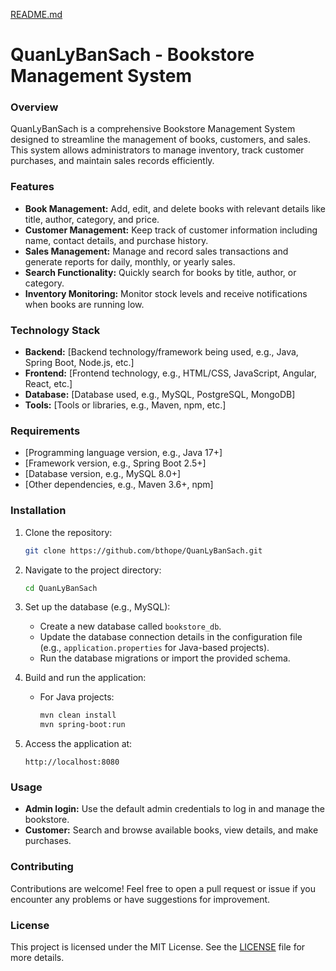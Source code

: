 [README.md](https://github.com/user-attachments/files/17090284/README.md)
# QuanLyBanSach - Bookstore Management System

### Overview
QuanLyBanSach is a comprehensive Bookstore Management System designed to streamline the management of books, customers, and sales. This system allows administrators to manage inventory, track customer purchases, and maintain sales records efficiently.

### Features
- **Book Management:** Add, edit, and delete books with relevant details like title, author, category, and price.
- **Customer Management:** Keep track of customer information including name, contact details, and purchase history.
- **Sales Management:** Manage and record sales transactions and generate reports for daily, monthly, or yearly sales.
- **Search Functionality:** Quickly search for books by title, author, or category.
- **Inventory Monitoring:** Monitor stock levels and receive notifications when books are running low.
  
### Technology Stack
- **Backend:** [Backend technology/framework being used, e.g., Java, Spring Boot, Node.js, etc.]
- **Frontend:** [Frontend technology, e.g., HTML/CSS, JavaScript, Angular, React, etc.]
- **Database:** [Database used, e.g., MySQL, PostgreSQL, MongoDB]
- **Tools:** [Tools or libraries, e.g., Maven, npm, etc.]

### Requirements
- [Programming language version, e.g., Java 17+]
- [Framework version, e.g., Spring Boot 2.5+]
- [Database version, e.g., MySQL 8.0+]
- [Other dependencies, e.g., Maven 3.6+, npm]

### Installation
1. Clone the repository:
   ```bash
   git clone https://github.com/bthope/QuanLyBanSach.git
   ```
2. Navigate to the project directory:
   ```bash
   cd QuanLyBanSach
   ```
3. Set up the database (e.g., MySQL):
   - Create a new database called `bookstore_db`.
   - Update the database connection details in the configuration file (e.g., `application.properties` for Java-based projects).
   - Run the database migrations or import the provided schema.

4. Build and run the application:
   - For Java projects:
     ```bash
     mvn clean install
     mvn spring-boot:run
     ```

5. Access the application at:
   ```
   http://localhost:8080
   ```

### Usage
- **Admin login:** Use the default admin credentials to log in and manage the bookstore.
- **Customer:** Search and browse available books, view details, and make purchases.

### Contributing
Contributions are welcome! Feel free to open a pull request or issue if you encounter any problems or have suggestions for improvement.

### License
This project is licensed under the MIT License. See the [LICENSE](LICENSE) file for more details.

